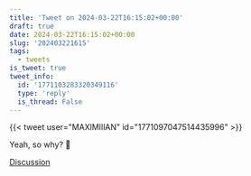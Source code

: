 ```yaml
---
title: 'Tweet on 2024-03-22T16:15:02+00:00'
draft: true
date: 2024-03-22T16:15:02+00:00
slug: '202403221615'
tags:
  - tweets
is_tweet: true
tweet_info:
  id: '1771103283320349116'
  type: 'reply'
  is_thread: False
---
```




{{< tweet user="MAXlMlIlAN" id="1771097047514435996" >}}

Yeah, so why? 🤔

[Discussion](https://x.com/sytelus/status/1771103283320349116)
